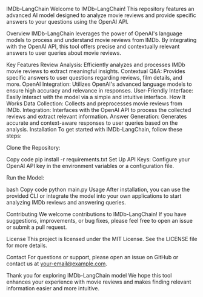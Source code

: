 IMDb-LangChain
Welcome to IMDb-LangChain! This repository features an advanced AI model designed to analyze movie reviews and provide specific answers to your questions using the OpenAI API.

Overview
IMDb-LangChain leverages the power of OpenAI's language models to process and understand movie reviews from IMDb. By integrating with the OpenAI API, this tool offers precise and contextually relevant answers to user queries about movie reviews.

Key Features
Review Analysis: Efficiently analyzes and processes IMDb movie reviews to extract meaningful insights.
Contextual Q&A: Provides specific answers to user questions regarding reviews, film details, and more.
OpenAI Integration: Utilizes OpenAI's advanced language models to ensure high accuracy and relevance in responses.
User-Friendly Interface: Easily interact with the model via a simple and intuitive interface.
How It Works
Data Collection: Collects and preprocesses movie reviews from IMDb.
Integration: Interfaces with the OpenAI API to process the collected reviews and extract relevant information.
Answer Generation: Generates accurate and context-aware responses to user queries based on the analysis.
Installation
To get started with IMDb-LangChain, follow these steps:

Clone the Repository:


Copy code
pip install -r requirements.txt
Set Up API Keys: Configure your OpenAI API key in the environment variables or a configuration file.

Run the Model:

bash
Copy code
python main.py
Usage
After installation, you can use the provided CLI or integrate the model into your own applications to start analyzing IMDb reviews and answering queries.

Contributing
We welcome contributions to IMDb-LangChain! If you have suggestions, improvements, or bug fixes, please feel free to open an issue or submit a pull request.

License
This project is licensed under the MIT License. See the LICENSE file for more details.

Contact
For questions or support, please open an issue on GitHub or contact us at your-email@example.com.

Thank you for exploring IMDb-LangChain model We hope this tool enhances your experience with movie reviews and makes finding relevant information easier and more intuitive.
